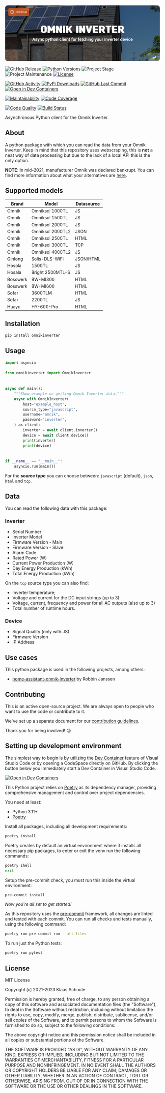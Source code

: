 <!-- Banner -->
![alt Banner of the Omnik Inverter package](https://raw.githubusercontent.com/klaasnicolaas/python-omnikinverter/main/assets/header_omnik_inverter-min.png)

<!-- PROJECT SHIELDS -->
[![GitHub Release][releases-shield]][releases]
[![Python Versions][python-versions-shield]][pypi]
![Project Stage][project-stage-shield]
![Project Maintenance][maintenance-shield]
[![License][license-shield]](LICENSE)

[![GitHub Activity][commits-shield]][commits-url]
[![PyPi Downloads][downloads-shield]][downloads-url]
[![GitHub Last Commit][last-commit-shield]][commits-url]
[![Open in Dev Containers][devcontainer-shield]][devcontainer]

[![Maintainability][maintainability-shield]][maintainability-url]
[![Code Coverage][codecov-shield]][codecov-url]

[![Code Quality][code-quality-shield]][code-quality]
[![Build Status][build-shield]][build-url]

Asynchronous Python client for the Omnik Inverter.

## About

A python package with which you can read the data from your Omnik Inverter. Keep in mind that this repository uses webscraping, this is **not** a neat way of data processing but due to the lack of a local API this is the only option.

**NOTE**: In mid-2021, manufacturer Omnik was declared bankrupt. You can find more information about what your alternatives are [here][energiewacht].

## Supported models

| Brand    | Model            | Datasource |
|----------|------------------|------------|
| Omnik    | Omniksol 1000TL  | JS         |
| Omnik    | Omniksol 1500TL  | JS         |
| Omnik    | Omniksol 2000TL  | JS         |
| Omnik    | Omniksol 2000TL2 | JSON       |
| Omnik    | Omniksol 2500TL  | HTML       |
| Omnik    | Omniksol 3000TL  | TCP        |
| Omnik    | Omniksol 4000TL2 | JS         |
| Ginlong  | Solis-DLS-WiFi   | JSON/HTML  |
| Hosola   | 1500TL           | JS         |
| Hosala   | Bright 2500MTL-S | JS         |
| Bosswerk | BW-MI300         | HTML       |
| Bosswerk | BW-MI600         | HTML       |
| Sofar    | 3600TLM          | HTML       |
| Sofar    | 2200TL           | JS         |
| Huayu    | HY-600-Pro       | HTML       |

## Installation

```bash
pip install omnikinverter
```

## Usage

```python
import asyncio

from omnikinverter import OmnikInverter


async def main():
    """Show example on getting Omnik Inverter data."""
    async with OmnikInverter(
        host="example_host",
        source_type="javascript",
        username="omnik",
        password="inverter",
    ) as client:
        inverter = await client.inverter()
        device = await client.device()
        print(inverter)
        print(device)


if __name__ == "__main__":
    asyncio.run(main())
```

For the **source type** you can choose between: `javascript` (default), `json`, `html` and `tcp`.

## Data

You can read the following data with this package:

### Inverter

- Serial Number
- Inverter Model
- Firmware Version - Main
- Firmware Version - Slave
- Alarm Code
- Rated Power (W)
- Current Power Production (W)
- Day Energy Production (kWh)
- Total Energy Production (kWh)

On the `tcp` source type you can also find:

- Inverter temperature;
- Voltage and current for the DC input strings (up to 3)
- Voltage, current, frequency and power for all AC outputs (also up to 3)
- Total number of runtime hours.

### Device

- Signal Quality (only with JS)
- Firmware Version
- IP Address

## Use cases

This python package is used in the following projects, among others:

- [home-assistant-omnik-inverter][omnik-inverter] by Robbin Janssen

## Contributing

This is an active open-source project. We are always open to people who want to
use the code or contribute to it.

We've set up a separate document for our
[contribution guidelines](CONTRIBUTING.md).

Thank you for being involved! :heart_eyes:

## Setting up development environment

The simplest way to begin is by utilizing the [Dev Container][devcontainer]
feature of Visual Studio Code or by opening a CodeSpace directly on GitHub.
By clicking the button below you immediately start a Dev Container in Visual Studio Code.

[![Open in Dev Containers][devcontainer-shield]][devcontainer]

This Python project relies on [Poetry][poetry] as its dependency manager,
providing comprehensive management and control over project dependencies.

You need at least:

- Python 3.11+
- [Poetry][poetry-install]

Install all packages, including all development requirements:

```bash
poetry install
```

Poetry creates by default an virtual environment where it installs all
necessary pip packages, to enter or exit the venv run the following commands:

```bash
poetry shell
exit
```

Setup the pre-commit check, you must run this inside the virtual environment:

```bash
pre-commit install
```

*Now you're all set to get started!*

As this repository uses the [pre-commit][pre-commit] framework, all changes
are linted and tested with each commit. You can run all checks and tests
manually, using the following command:

```bash
poetry run pre-commit run --all-files
```

To run just the Python tests:

```bash
poetry run pytest
```

## License

MIT License

Copyright (c) 2021-2023 Klaas Schoute

Permission is hereby granted, free of charge, to any person obtaining a copy
of this software and associated documentation files (the "Software"), to deal
in the Software without restriction, including without limitation the rights
to use, copy, modify, merge, publish, distribute, sublicense, and/or sell
copies of the Software, and to permit persons to whom the Software is
furnished to do so, subject to the following conditions:

The above copyright notice and this permission notice shall be included in all
copies or substantial portions of the Software.

THE SOFTWARE IS PROVIDED "AS IS", WITHOUT WARRANTY OF ANY KIND, EXPRESS OR
IMPLIED, INCLUDING BUT NOT LIMITED TO THE WARRANTIES OF MERCHANTABILITY,
FITNESS FOR A PARTICULAR PURPOSE AND NONINFRINGEMENT. IN NO EVENT SHALL THE
AUTHORS OR COPYRIGHT HOLDERS BE LIABLE FOR ANY CLAIM, DAMAGES OR OTHER
LIABILITY, WHETHER IN AN ACTION OF CONTRACT, TORT OR OTHERWISE, ARISING FROM,
OUT OF OR IN CONNECTION WITH THE SOFTWARE OR THE USE OR OTHER DEALINGS IN THE
SOFTWARE.

[energiewacht]: https://www.energiewacht.com/hoofdsite/home/nieuws/omnik-failliet/
[omnik-inverter]: https://github.com/robbinjanssen/home-assistant-omnik-inverter

<!-- MARKDOWN LINKS & IMAGES -->
[build-shield]: https://github.com/klaasnicolaas/python-omnikinverter/actions/workflows/tests.yaml/badge.svg
[build-url]: https://github.com/klaasnicolaas/python-omnikinverter/actions/workflows/tests.yaml
[code-quality-shield]: https://github.com/klaasnicolaas/python-omnikinverter/actions/workflows/codeql.yaml/badge.svg
[code-quality]: https://github.com/klaasnicolaas/python-omnikinverter/actions/workflows/codeql.yaml
[commits-shield]: https://img.shields.io/github/commit-activity/y/klaasnicolaas/python-omnikinverter.svg
[commits-url]: https://github.com/klaasnicolaas/python-omnikinverter/commits/main
[codecov-shield]: https://codecov.io/gh/klaasnicolaas/python-omnikinverter/branch/main/graph/badge.svg?token=VQTR24YFQ9
[codecov-url]: https://codecov.io/gh/klaasnicolaas/python-omnikinverter
[devcontainer-shield]: https://img.shields.io/static/v1?label=Dev%20Containers&message=Open&color=blue&logo=visualstudiocode
[devcontainer]: https://vscode.dev/redirect?url=vscode://ms-vscode-remote.remote-containers/cloneInVolume?url=https://github.com/klaasnicolaas/python-omnikinverter
[downloads-shield]: https://img.shields.io/pypi/dm/omnikinverter
[downloads-url]: https://pypistats.org/packages/omnikinverter
[license-shield]: https://img.shields.io/github/license/klaasnicolaas/python-omnikinverter.svg
[last-commit-shield]: https://img.shields.io/github/last-commit/klaasnicolaas/python-omnikinverter.svg
[maintenance-shield]: https://img.shields.io/maintenance/yes/2023.svg
[maintainability-shield]: https://api.codeclimate.com/v1/badges/ec5166b74a63f375d1a1/maintainability
[maintainability-url]: https://codeclimate.com/github/klaasnicolaas/python-omnikinverter/maintainability
[project-stage-shield]: https://img.shields.io/badge/project%20stage-experimental-yellow.svg
[pypi]: https://pypi.org/project/omnikinverter/
[python-versions-shield]: https://img.shields.io/pypi/pyversions/omnikinverter
[releases-shield]: https://img.shields.io/github/release/klaasnicolaas/python-omnikinverter.svg
[releases]: https://github.com/klaasnicolaas/python-omnikinverter/releases

[poetry-install]: https://python-poetry.org/docs/#installation
[poetry]: https://python-poetry.org
[pre-commit]: https://pre-commit.com
